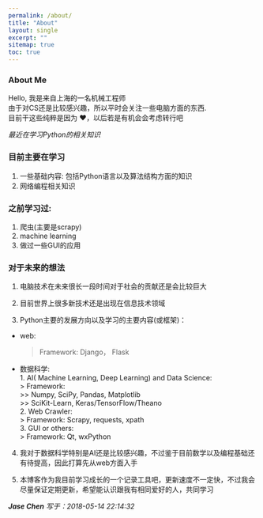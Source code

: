 ```yaml
---
permalink: /about/  
title: "About"
layout: single
excerpt: ""
sitemap: true
toc: true
---
```


### About Me

Hello, 我是来自上海的一名机械工程师  
由于对CS还是比较感兴趣，所以平时会关注一些电脑方面的东西.  
目前干这些纯粹是因为 :heart:，以后若是有机会会考虑转行吧

*最近在学习Python的相关知识*  

### 目前主要在学习  
1. 一些基础内容: 包括Python语言以及算法结构方面的知识  
2. 网络编程相关知识  

### 之前学习过:  
1. 爬虫(主要是scrapy)  
2. machine learning  
3. 做过一些GUI的应用  

### 对于未来的想法  
1. 电脑技术在未来很长一段时间对于社会的贡献还是会比较巨大  

2. 目前世界上很多新技术还是出现在信息技术领域  

3. Python主要的发展方向以及学习的主要内容(或框架)：
  * web:   
	> Framework:  Django， Flask  
  * 数据科学:  
		1. AI( Machine Learning, Deep Learning) and Data Science:  
		> Framework:  
		>> Numpy, SciPy, Pandas, Matplotlib  
		>> SciKit-Learn, Keras/TensorFlow/Theano  
		2. Web Crawler:  
		> Framework:  Scrapy, requests, xpath  
		3. GUI or others:  
		> Framework: Qt, wxPython  

4. 我对于数据科学特别是AI还是比较感兴趣，不过鉴于目前数学以及编程基础还有待提高，因此打算先从web方面入手  

5. 本博客作为我目前学习成长的一个记录工具吧，更新速度不一定快，不过我会尽量保证定期更新，希望能认识跟我有相同爱好的人，共同学习  

***Jase Chen*** *写于：2018-05-14 22:14:32*  
